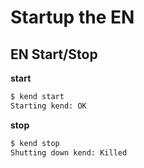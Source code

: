 # Startup the EN

## EN Start/Stop <a id="en-start-stop-status"></a>

**start**

```bash
$ kend start
Starting kend: OK
```

**stop**

```bash
$ kend stop
Shutting down kend: Killed
```

[  
](https://docs.klaytn.com/node/en/installation/linux/enlinuxinstall)

